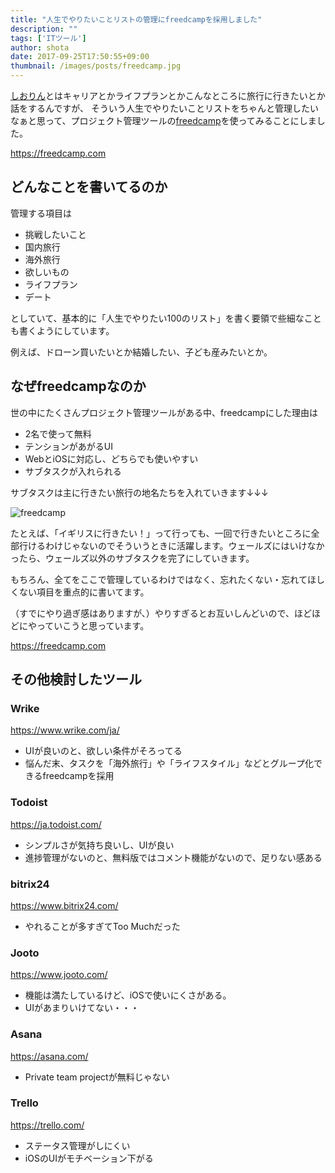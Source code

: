 ```yaml
---
title: "人生でやりたいことリストの管理にfreedcampを採用しました"
description: ""
tags: ['ITツール']
author: shota
date: 2017-09-25T17:50:55+09:00
thumbnail: /images/posts/freedcamp.jpg
---
```


[しおりん](https://www.facebook.com/shiori.sato.3762)とはキャリアとかライフプランとかこんなところに旅行に行きたいとか話をするんですが、
そういう人生でやりたいことリストをちゃんと管理したいなぁと思って、プロジェクト管理ツールの[freedcamp](https://freedcamp.com)を使ってみることにしました。

https://freedcamp.com


## どんなことを書いてるのか
管理する項目は

- 挑戦したいこと
- 国内旅行
- 海外旅行
- 欲しいもの
- ライフプラン
- デート

としていて、基本的に「人生でやりたい100のリスト」を書く要領で些細なことも書くようにしています。

例えば、ドローン買いたいとか結婚したい、子ども産みたいとか。

## なぜfreedcampなのか
世の中にたくさんプロジェクト管理ツールがある中、freedcampにした理由は

- 2名で使って無料
- テンションがあがるUI
- WebとiOSに対応し、どちらでも使いやすい
- サブタスクが入れられる

サブタスクは主に行きたい旅行の地名たちを入れていきます↓↓↓

![freedcamp](/images/posts/freedcamp.jpg)

たとえば、「イギリスに行きたい！」って行っても、一回で行きたいところに全部行けるわけじゃないのでそういうときに活躍します。ウェールズにはいけなかったら、ウェールズ以外のサブタスクを完了にしていきます。

<script data-ad-client="ca-pub-9971307452839678" async src="https://pagead2.googlesyndication.com/pagead/js/adsbygoogle.js"></script>

もちろん、全てをここで管理しているわけではなく、忘れたくない・忘れてほしくない項目を重点的に書いてます。

（すでにやり過ぎ感はありますが、）やりすぎるとお互いしんどいので、ほどほどにやっていこうと思っています。

https://freedcamp.com


## その他検討したツール
### Wrike

https://www.wrike.com/ja/

- UIが良いのと、欲しい条件がそろってる
- 悩んだ末、タスクを「海外旅行」や「ライフスタイル」などとグループ化できるfreedcampを採用

### Todoist

https://ja.todoist.com/

- シンプルさが気持ち良いし、UIが良い
- 進捗管理がないのと、無料版ではコメント機能がないので、足りない感ある


### bitrix24

https://www.bitrix24.com/

- やれることが多すぎてToo Muchだった

### Jooto

https://www.jooto.com/

- 機能は満たしているけど、iOSで使いにくさがある。
- UIがあまりいけてない・・・

### Asana

https://asana.com/


- Private team projectが無料じゃない

### Trello

https://trello.com/

- ステータス管理がしにくい
- iOSのUIがモチベーション下がる
